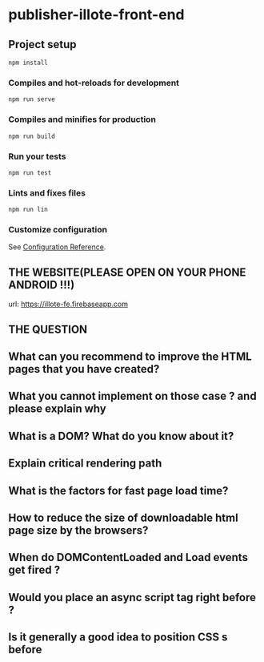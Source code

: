 # publisher-illote-front-end

## Project setup
```
npm install
```

### Compiles and hot-reloads for development
```
npm run serve
```

### Compiles and minifies for production
```
npm run build
```

### Run your tests
```
npm run test
```

### Lints and fixes files
```
npm run lin
```

### Customize configuration
See [Configuration Reference](https://cli.vuejs.org/config/).


## THE WEBSITE(PLEASE OPEN ON YOUR PHONE ANDROID !!!)

url: https://illote-fe.firebaseapp.com


## THE QUESTION

## What can you recommend to improve the HTML pages that you have created?

## What  you cannot implement on those case ? and please explain why

## What is a DOM? What do you know about it?

## Explain critical rendering path

## What is the factors for fast page load time?

## How to reduce the size of downloadable html  page size by the browsers?

## When do DOMContentLoaded and Load events get fired ?

## Would you place an async script tag right before </body> ?

## Is it generally a good idea to position CSS <link>s before <script> tags?

## What versioning control do you familiar to use? Git or SVN or not any

## List some commands on the version control you usually use above and explain the purpose of each commands



